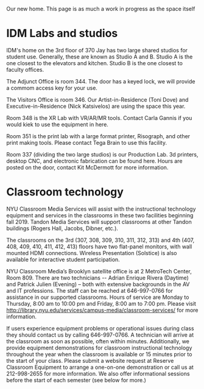 Our new home. This page is as much a work in progress as the space itself

# IDM Labs and studios
IDM's home on the 3rd floor of 370 Jay has two large shared studios for student use. Generally, these are known as Studio A and B. Studio A is the one closest to the elevators and kitchen. Studio B is the one closest to faculty offices.

The Adjunct Office is room 344. The door has a keyed lock, we will provide a commom access key for your use.

The Visitors Office is room 346. Our Artist-in-Residence (Toni Dove) and Executive-in-Residence (Nick Katsivelos) are using the space this year.

Room 348 is the XR Lab with VR/AR/MR tools. Contact Carla Gannis if you would kiek to use the equipment in here.

Room 351 is the print lab with a large format printer, Risograph, and other print making tools. Please contact Tega Brain to use this facility.

Room 337 (dividing the two large studios) is our Production Lab. 3d printers, desktop CNC, and electronic fabrication can be found here. Hours are posted on the door, contact Kit McDermott for more information.


# Classroom technology
NYU Classroom Media Services will assist with the instructional technology equipment and services in the classrooms in these two facilities beginning fall 2019.  Tandon Media Services will support classrooms at other Tandon buildings (Rogers Hall, Jacobs, Dibner, etc.).

The classrooms on the 3rd (307, 308, 309, 310, 311, 312, 313) and 4th (407, 408, 409, 410, 411, 412, 413) floors have two flat-panel monitors, with wall mounted HDMI connections. Wireless Presentation (Solstice) is also available for interactive student participation.

NYU Classroom Media’s Brooklyn satellite office is at 2 MetroTech Center, Room 809. There are two technicians -- Adrian Enrique Rivera (Daytime) and Patrick Julien (Evening) – both with extensive backgrounds in the AV and IT professions. The staff can be reached at 646-997-0766 for assistance in our supported classrooms. Hours of service are Monday to Thursday, 8:00 am to 10:00 pm and Friday, 8:00 am to 7:00 pm. Please visit http://library.nyu.edu/services/campus-media/classroom-services/ for more information.

If users experience equipment problems or operational issues during class they should contact us by calling 646-997-0766. A technician will arrive at the classroom as soon as possible, often within minutes.
Additionally, we provide equipment demonstrations for classroom instructional technology throughout the year when the classroom is available or 15 minutes prior to the start of your class. Please submit a website request at Reserve Classroom Equipment to arrange a one-on-one demonstration or call us at 212-998-2655 for more information.
We also offer informational sessions before the start of each semester (see below for more.)
